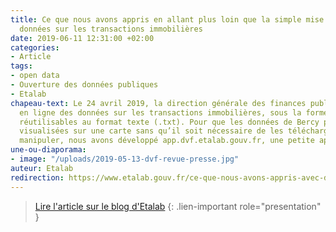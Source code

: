 ```yaml
---
title: Ce que nous avons appris en allant plus loin que la simple mise en ligne de
  données sur les transactions immobilières
date: 2019-06-11 12:31:00 +02:00
categories:
- Article
tags:
- open data
- Ouverture des données publiques
- Etalab
chapeau-text: Le 24 avril 2019, la direction générale des finances publiques a mis
  en ligne des données sur les transactions immobilières, sous la forme de fichiers
  réutilisables au format texte (.txt). Pour que les données de Bercy puissent être
  visualisées sur une carte sans qu’il soit nécessaire de les télécharger, ou de les
  manipuler, nous avons développé app.dvf.etalab.gouv.fr, une petite application web.
une-ou-diaporama:
- image: "/uploads/2019-05-13-dvf-revue-presse.jpg"
auteur: Etalab
redirection: https://www.etalab.gouv.fr/ce-que-nous-avons-appris-avec-dvf
---
```


> [Lire l'article sur le blog d'Etalab](https://www.etalab.gouv.fr/ce-que-nous-avons-appris-avec-dvf)
{: .lien-important role="presentation" }
